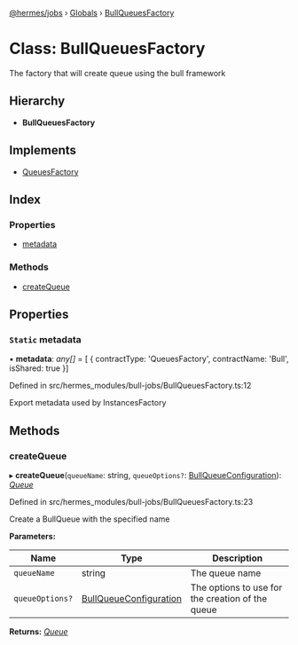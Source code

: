 [@hermes/jobs](../README.md) › [Globals](../globals.md) › [BullQueuesFactory](bullqueuesfactory.md)

# Class: BullQueuesFactory

The factory that will create queue using the bull framework

## Hierarchy

* **BullQueuesFactory**

## Implements

* [QueuesFactory](../interfaces/queuesfactory.md)

## Index

### Properties

* [metadata](bullqueuesfactory.md#static-metadata)

### Methods

* [createQueue](bullqueuesfactory.md#createqueue)

## Properties

### `Static` metadata

▪ **metadata**: *any[]* = [ {
    contractType: 'QueuesFactory',
    contractName: 'Bull',
    isShared: true
  }]

Defined in src/hermes_modules/bull-jobs/BullQueuesFactory.ts:12

Export metadata used by InstancesFactory

## Methods

###  createQueue

▸ **createQueue**(`queueName`: string, `queueOptions?`: [BullQueueConfiguration](../interfaces/bullqueueconfiguration.md)): *[Queue](queue.md)*

Defined in src/hermes_modules/bull-jobs/BullQueuesFactory.ts:23

Create a BullQueue with the specified name

**Parameters:**

Name | Type | Description |
------ | ------ | ------ |
`queueName` | string | The queue name |
`queueOptions?` | [BullQueueConfiguration](../interfaces/bullqueueconfiguration.md) | The options to use for the creation of the queue  |

**Returns:** *[Queue](queue.md)*
